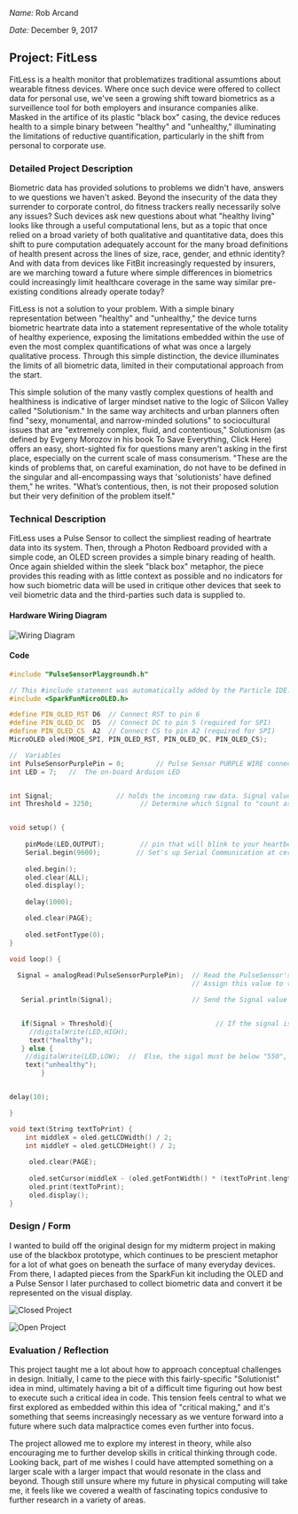 *Name:*  Rob Arcand  

*Date:* December 9, 2017

## Project:  FitLess

FitLess is a health monitor that problematizes traditional assumtions about wearable fitness devices. Where once such device were offered to collect data for personal use, we've seen a growing shift toward biometrics as a surveillence tool for both employers and insurance companies alike. Masked in the artifice of its plastic "black box" casing, the device reduces health to a simple binary between "healthy" and "unhealthy," illuminating the limitations of reductive quantification, particularly in the shift from personal to corporate use.

### Detailed Project Description

Biometric data has provided solutions to problems we didn't have, answers to we questions we haven't asked. Beyond the insecurity of the data they surrender to corporate control, do fitness trackers really necessarily solve any issues? Such devices ask new questions about what "healthy living" looks like through a useful computational lens, but as a topic that once relied on a broad variety of both qualitative and quantitative data, does this shift to pure computation adequately account for the many broad definitions of health present across the lines of size, race, gender, and ethnic identity? And with data from devices like FitBit increasingly requested by insurers, are we marching toward a future where simple differences in biometrics could increasingly limit healthcare coverage in the same way similar pre-existing conditions already operate today?

FitLess is not a solution to your problem. With a simple binary representation between "healthy" and "unhealthy," the device turns biometric heartrate data into a statement representative of the whole totality of healthy experience, exposing the limitations embedded within the use of even the most complex quantifications of what was once a largely qualitative process. Through this simple distinction, the device illuminates the limits of all biometric data, limited in their computational approach from the start. 

This simple solution of the many vastly complex questions of health and healthiness is indicative of larger mindset native to the logic of Silicon Valley called "Solutionism." In the same way architects and urban planners often find "sexy, monumental, and narrow-minded solutions" to sociocultural issues that are "extremely complex, fluid, and contentious," Solutionism (as defined by Evgeny Morozov in his book To Save Everything, Click Here) offers an easy, short-sighted fix for questions many aren't asking in the first place, especially on the current scale of mass consumerism. "These are the kinds of problems that, on careful examination, do not have to be defined in the singular and all-encompassing ways that 'solutionists' have defined them," he writes. "What’s contentious, then, is not their proposed solution but their very definition of the problem itself." 

### Technical Description

FitLess uses a Pulse Sensor to collect the simpliest reading of heartrate data into its system. Then, through a Photon Redboard provided with a simple code, an OLED screen provides a simple binary reading of health. Once again shielded within the sleek "black box" metaphor, the piece provides this reading with as little context as possible and no indicators for how such biometric data will be used in critique other devices that seek to veil biometric data and the third-parties such data is supplied to. 

#### Hardware Wiring Diagram

![Wiring Diagram](images/FitLess_bb.png)

#### Code

```c++
#include "PulseSensorPlaygroundh.h"

// This #include statement was automatically added by the Particle IDE.
#include <SparkFunMicroOLED.h>

#define PIN_OLED_RST D6  // Connect RST to pin 6
#define PIN_OLED_DC  D5  // Connect DC to pin 5 (required for SPI)
#define PIN_OLED_CS  A2  // Connect CS to pin A2 (required for SPI)
MicroOLED oled(MODE_SPI, PIN_OLED_RST, PIN_OLED_DC, PIN_OLED_CS);

//  Variables
int PulseSensorPurplePin = 0;        // Pulse Sensor PURPLE WIRE connected to ANALOG PIN 0
int LED = 7;   //  The on-board Arduion LED


int Signal;                // holds the incoming raw data. Signal value can range from 0-1024
int Threshold = 3250;            // Determine which Signal to "count as a beat", and which to ingore.


void setup() {
    
    pinMode(LED,OUTPUT);         // pin that will blink to your heartbeat!
    Serial.begin(9600);         // Set's up Serial Communication at certain speed.
    
    oled.begin();
    oled.clear(ALL);
    oled.display();
    
    delay(1000);

    oled.clear(PAGE);
    
    oled.setFontType(0);
}

void loop() {
    
  Signal = analogRead(PulseSensorPurplePin);  // Read the PulseSensor's value.
                                              // Assign this value to the "Signal" variable.

   Serial.println(Signal);                    // Send the Signal value to Serial Plotter.


   if(Signal > Threshold){                          // If the signal is above "550", then "turn-on" Arduino's on-Board LED.
     //digitalWrite(LED,HIGH);
     text("healthy");
   } else {
    //digitalWrite(LED,LOW);  //  Else, the sigal must be below "550", so "turn-off" this LED.
    text("unhealthy");
        }


delay(10);

}

void text(String textToPrint) {
    int middleX = oled.getLCDWidth() / 2;
    int middleY = oled.getLCDHeight() / 2;
    
     oled.clear(PAGE);
     
     oled.setCursor(middleX - (oled.getFontWidth() * (textToPrint.length()/2)), middleY - (oled.getFontWidth() / 2));
     oled.print(textToPrint);
     oled.display();
}
```

### Design / Form

I wanted to build off the original design for my midterm project in making use of the blackbox prototype, which continues to be prescient metaphor for a lot of what goes on beneath the surface of many everyday devices. From there, I adapted pieces from the SparkFun kit including the OLED and a Pulse Sensor I later purchased to collect biometric data and convert it be represented on the visual display.

![Closed Project](images/closed.jpg)

![Open Project](images/open.jpg)

### Evaluation / Reflection

This project taught me a lot about how to approach conceptual challenges in design. Initially, I came to the piece with this fairly-specific "Solutionist" idea in mind, ultimately having a bit of a difficult time figuring out how best to execute such a critical idea in code. This tension feels central to what we first explored as embedded within this idea of "critical making," and it's something that seems increasingly necessary as we venture forward into a future where such data malpractice comes even further into focus.

The project allowed me to explore my interest in theory, while also encouraging me to further develop skills in critical thinking through code. Looking back, part of me wishes I could have attempted something on a larger scale with a larger impact that would resonate in the class and beyond. Though still unsure where my future in physical computing will take me, it feels like we covered a wealth of fascinating topics condusive to further research in a variety of areas.